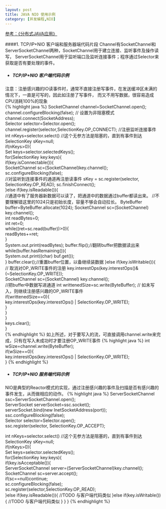 ```yaml
---
layout: post
title: JAVA NIO 使用示例
category: [并发编程,NIO]
---
```

[参考：《分布式JAVA应用》 ](http://book.douban.com/subject/4848587/)

####1.	 TCP/IP+NIO 客户端和服务器端代码片段
Channel有SocketChannel和ServerSocketChannel两种，SocketChannel用于建立连接、监听事件及操作读写，
ServerSocketChannel用于监听端口及监听连接事件；程序通过Selector来获取是否有要处理的事件。

* #####  TCP/IP+NIO 客户端代码示例

注意：注册感兴趣的IO读事件时，通常不直接注册写事件，在发送缓冲区未满的情况下，一直是可写的，因此如注册了写事件，
而又不用写数据，很容易造成CPU消耗100%的现象  
{% highlight java %}
SocketChannel channel=SocketChannel.open();  
channel.configureBlocking(false);  // 设置为非阻塞模式  
channel.connect(SocketAddress);    
Selector selector=Selector.open();  
channel.register(selector,SelectionKey.OP_CONNECT); //注册监听连接事件
int nKeys=selector.select() //这个无参方法是阻塞的，直到有事件到达
SelectionKey sKey=null;  
if(nKeys>0){  
    Set<SelectionKey> keys=selector.selectedKeys();  
	for(SelectionKey key:keys){  
	    if(key.isConnectable()){  
	        SocketChannel sc=(SocketChannel)key.channel();  
	        sc.configureBlocking(false);  
	        //对监听到连接事件的通道再注册读事件
			sKey = sc.register(selector, SelectionKey.OP_READ);
	        sc.finishConnect();   
		}else if(key.isReadable()){  
			//通道中有了服务器新数据可以读了，把通道中的数据通过buffer都读出来。
			//不要理解错这里的1024只是初始长度，容量不够会自动拉长。 
	        ByteBuffer buffer=ByteBuffer.allocate(1024); 
	        SocketChannel sc=(SocketChannel) key.channel();  
	        int readBytes=0;  
            int ret=0;  
			while((ret=sc.read(buffer))>0){  
                readBytes+=ret;  
            }  
            System.out.print(readBytes); 
            buffer.flip();//翻转buffer把数据读出来
			while(buffer.hasRemaining()){  
				System.out.print((char) buf.get());  
			}
            buffer.clear();//重置buffer位置，以备继续装数据
	    }else if(key.isWritable()){  
	    	// 取消对OP_WRITE事件的注册
	        key.interestOps(key.interestOps()& (~SelectionKey.OP_WRITE));   
	        SocketChannel sc=(SocketChannel) key.channel();  
	        //把buffer中数据写进通道
			int writtenedSize=sc.write(ByteBuffer); 
			// 如未写入，则继续注册感兴趣的OP_WRITE事件   
			if(writtenedSize==0){    
			    key.interestOps(key.interestOps() | SelectionKey.OP_WRITE);  
			}  
		}  
      }  
    keys.clear();  
 }  
 {% endhighlight %} 
如上所述，对于要写入的流，可直接调用channel.write来完成，只有在写入未成功时才要注册OP_WRITE事件
{% highlight java %}
int wSize=channel.write(ByteBuffer);  
if(wSize==0){  
    key.interestOps(key.interestOps() | SelectionKey.OP_WRITE);  
} 
{% endhighlight %} 

* #####  TCP/IP+NIO 服务端代码示例
NIO是典型的Reactor模式的实现，通过注册感兴趣的事件及扫描是否有感兴趣的事件发生，从而做相应的动作。
{% highlight java %}
ServerSocketChannel ssc=ServerSocketChannel.open();  
ServerSocket serverSocket=ssc.socket();    
serverSocket.bind(new InetSocketAddress(port));  
ssc.configureBlocking(false);  
Selector selector=Selector.open();   
ssc.register(selector, SelectionKey.OP_ACCEPT); 

int nKeys=selector.select() //这个无参方法是阻塞的，直到有事件到达
SelectionKey sKey=null;  
if(nKeys>0){  
    Set<SelectionKey> keys=selector.selectedKeys();  
	for(SelectionKey key:keys){  
		if(key.isAcceptable()){  
		    ServerSocketChannel server=(ServerSocketChannel)key.channel();  
		    SocketChannel sc=server.accept();  
		    if(sc==null)continue;  
			sc.configureBlocking(false);  
			sc.register(selector,SelectionKey.OP_READ);  
		}else if(key.isReadable()){
			//TODO 与客户端代码类似
		}else if(key.isWritable()){
			//TODO 与客户端代码类似
		}
	}
 }
{% endhighlight %} 

  



 